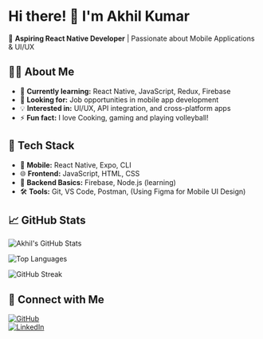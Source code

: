 # Hi there! 👋 I'm Akhil Kumar  
🚀 **Aspiring React Native Developer** | Passionate about Mobile Applications & UI/UX  

## 👨‍💻 About Me  
- 🌱 **Currently learning:** React Native, JavaScript, Redux, Firebase  
- 🎯 **Looking for:**  Job opportunities in mobile app development  
- 💡 **Interested in:** UI/UX, API integration, and cross-platform apps  
- ⚡ **Fun fact:** I love Cooking, gaming and playing volleyball!  

## 🔧 Tech Stack  
- 📱 **Mobile:** React Native, Expo, CLI  
- 🌐 **Frontend:** JavaScript, HTML, CSS  
- 🔗 **Backend Basics:** Firebase, Node.js (learning)  
- 🛠 **Tools:** Git, VS Code, Postman, (Using Figma for Mobile UI Design)

## 📈 GitHub Stats  
![Akhil's GitHub Stats](https://github-readme-stats.vercel.app/api?username=akhil-git-code&show_icons=true&theme=radical)

![Top Languages](https://github-readme-stats.vercel.app/api/top-langs/?username=akhil-git-code&layout=compact&theme=gruvbox) 

![GitHub Streak](https://github-readme-streak-stats.herokuapp.com/?user=akhil-git-code&theme=radical)

## 🔗 Connect with Me  
[![GitHub](https://img.shields.io/badge/GitHub-000?style=for-the-badge&logo=github)](https://github.com/akhil-git-code)  
[![LinkedIn](https://img.shields.io/badge/LinkedIn-0077B5?style=for-the-badge&logo=linkedin)](https://www.linkedin.com/in/akhil-kumar-8808b41a3)
